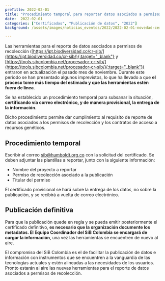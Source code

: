 ```yaml
---
preTitle: 2022-02-01
title: "Procedimiento temporal para reportar datos asociados a permisos de recolección"
date:  2022-02-01
categories: ["Certificados", "Publicación de datos", "2022"]
background: /assets/images/noticias_eventos/2022/2022-02-01-novedad-certificados.jpg

---
```

Las herramientas para el reporte de datos asociados a permisos de recolección ([https://ipt.biodiversidad.co/cr-sib/](https://ipt.biodiversidad.co/cr-sib/){:target="_blank"} y [https://tools.sibcolombia.net/procesador-cr-sib/](https://tools.sibcolombia.net/procesador-cr-sib/){:target="_blank"}) entraron en actualización el pasado mes de noviembre. Durante este período se han presentado algunos imprevistos, lo que ha llevado a que **el proceso tome más tiempo del estimado y que las herramientas estén fuera de línea**.

Se ha establecido un procedimiento temporal para subsanar la situación, **certificando vía correo electrónico, y de manera provisional, la entrega de la información**. 

Dicho procedimiento permite dar cumplimiento al requisito de reporte de datos asociados a los permisos de recolección y los contratos de acceso a recursos genéticos.


## Procedimiento temporal

Escribir al correo [sib@humboldt.org.co](mailto:sib@humboldt.org.co) con la solicitud del certificado. Se deben adjuntar las plantillas a reportar, junto con la siguiente información:

* Nombre del proyecto a reportar
* Permiso de recolección asociado a la publicación
* Titular del permiso

El certificado provisional se hará sobre la entrega de los datos, no sobre la publicación, y se recibirá a vuelta de correo electrónico.

## Publicación definitiva

Para que la publicación quede en regla y se pueda emitir posteriormente el certificado definitivo, **es necesario que la organización documente los metadatos. El Equipo Coordinador del SiB Colombia se encargará de cargar la información**, una vez las herramientas se encuentren de nuevo al aire.

El compromiso del SiB Colombia es el de facilitar la publicación de datos e información con instrumentos que se encuentren a la vanguardia de las tecnologías actuales y estén alineadas a las necesidades de los usuarios. Pronto estarán al aire las nuevas herramientas para el reporte de datos asociados a permisos de recolección.
